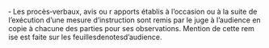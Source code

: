 ‐ Les procès‐verbaux, avis ou r apports établis à l’occasion ou à la suite de l’exécution d’une mesure d’instruction sont remis par le juge à l’audience en copie à chacune des parties pour ses observations. Mention de cette rem ise est faite sur les feuillesdenotesd’audience.